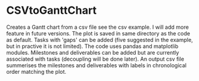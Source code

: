 # CSVtoGanttChart
Creates a Gantt chart from a csv file see the csv example.  I will add more feature in future versions.
The plot is saved in same directory as the code as default. Tasks with 'gaps' can be added (five suggested in the example, but in practive it is not limited).
The code uses pandas and matplotlib modules. Milestones and deliverables can be added but are currently associated with tasks (decoupling will be done later). An output csv file summerises the milestones and deliverables with labels in chronological order matching the plot.


